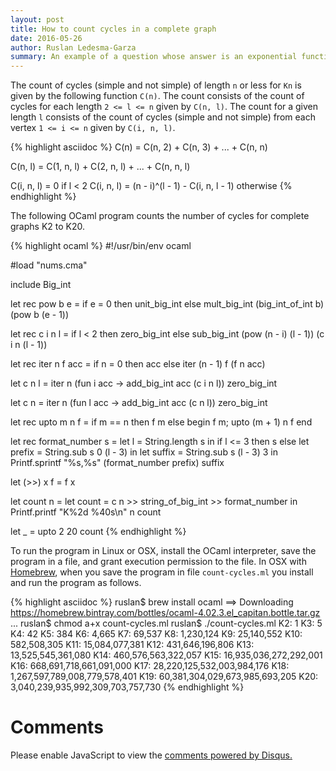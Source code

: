 ```yaml
---
layout: post
title: How to count cycles in a complete graph
date: 2016-05-26
author: Ruslan Ledesma-Garza
summary: An example of a question whose answer is an exponential function.
---
```


The count of cycles (simple and not simple) of length `n` or less for `Kn` is given by the following function `C(n)`.
The count consists of the count of cycles for each length `2 <= l <= n` given by `C(n, l)`.
The count for a given length `l` consists of the count of cycles (simple and not simple) from each vertex `1 <= i <= n` given by `C(i, n, l)`.

{% highlight asciidoc %}
C(n) = C(n, 2) + C(n, 3) + ... + C(n, n)

C(n, l) = C(1, n, l) + C(2, n, l) + ... + C(n, n, l)

C(i, n, l) = 0                                  if l < 2
C(i, n, l) = (n - i)^(l - 1) - C(i, n, l - 1)   otherwise
{% endhighlight %}

The following OCaml program counts the number of cycles for complete graphs K2 to K20.

{% highlight ocaml %}
#!/usr/bin/env ocaml

#load "nums.cma"

include Big_int

let rec pow b e =
  if e = 0 then unit_big_int
  else mult_big_int (big_int_of_int b) (pow b (e - 1))

let rec c i n l =
  if l < 2 then zero_big_int
  else sub_big_int (pow (n - i) (l - 1)) (c i n (l - 1))

let rec iter n f acc =
  if n = 0 then acc
  else iter (n - 1) f (f n acc)

let c n l =
  iter n (fun i acc -> add_big_int acc (c i n l)) zero_big_int

let c n =
  iter n (fun l acc -> add_big_int acc (c n l)) zero_big_int

let rec upto m n f =
  if m == n then f m
  else begin f m; upto (m + 1) n f end

let rec format_number s =
  let l = String.length s in
  if l <= 3 then s
  else
    let prefix = String.sub s 0 (l - 3) in
    let suffix = String.sub s (l - 3) 3 in
      Printf.sprintf "%s,%s" (format_number prefix) suffix

let (>>) x f = f x

let count n =
  let count = c n >> string_of_big_int >> format_number in
  Printf.printf "K%2d %40s\n" n count

let _ = upto 2 20 count
{% endhighlight %}

To run the program in Linux or OSX, install the OCaml interpreter, save the program in a file, and grant execution permission to the file.
In OSX with [Homebrew](http://brew.sh/), when you save the program in file `count-cycles.ml` you install and run the program as follows.

{% highlight asciidoc %}
ruslan$ brew install ocaml
==> Downloading https://homebrew.bintray.com/bottles/ocaml-4.02.3.el_capitan.bottle.tar.gz
...
ruslan$ chmod a+x count-cycles.ml
ruslan$ ./count-cycles.ml
 K2:                                       1
 K3:                                       5
 K4:                                      42
 K5:                                     384
 K6:                                   4,665
 K7:                                  69,537
 K8:                               1,230,124
 K9:                              25,140,552
K10:                             582,508,305
K11:                          15,084,077,381
K12:                         431,646,196,806
K13:                      13,525,545,361,080
K14:                     460,576,563,322,057
K15:                  16,935,036,272,292,001
K16:                 668,691,718,661,091,000
K17:              28,220,125,532,003,984,176
K18:           1,267,597,789,008,779,578,401
K19:          60,381,304,029,673,985,693,205
K20:       3,040,239,935,992,309,703,757,730
{% endhighlight %}

# Comments

<div id="disqus_thread"></div>
<script>
    /**
     *  RECOMMENDED CONFIGURATION VARIABLES: EDIT AND UNCOMMENT THE SECTION BELOW TO INSERT DYNAMIC VALUES FROM YOUR PLATFORM OR CMS.
     *  LEARN WHY DEFINING THESE VARIABLES IS IMPORTANT: https://disqus.com/admin/universalcode/#configuration-variables
     */
    var disqus_config = function () {
        this.page.url = 'http://ruslanledesma.com/2016/05/26/how-to-count-cycles-in-kn.html';  // Replace PAGE_URL with your page's canonical URL variable
        this.page.identifier = '2016-05-26-how-to-count-cycles-in-kn'; // Replace PAGE_IDENTIFIER with your page's unique identifier variable
    };
    (function() {  // DON'T EDIT BELOW THIS LINE
        var d = document, s = d.createElement('script');

        s.src = '//definecode.disqus.com/embed.js';

        s.setAttribute('data-timestamp', +new Date());
        (d.head || d.body).appendChild(s);
    })();
</script>
<noscript>Please enable JavaScript to view the <a
        href="https://disqus.com/?ref_noscript"
        rel="nofollow">comments powered by Disqus.</a></noscript>
